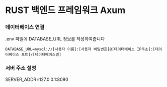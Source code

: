 # RUST 백엔드 프레임워크 Axum

### 데이터베이스 연결
.env 파일에 DATABASE_URL 정보를 작성하여줍니다
```
DATABASE_URL=mysql://[사용자 이름]:[사용자 비밀번호]@[데이터베이스 IP주소]:[데이터베이스 포트]/[데이터베이스명]
```

### 서버 주소 설정
SERVER_ADDR=127.0.0.1:8080
